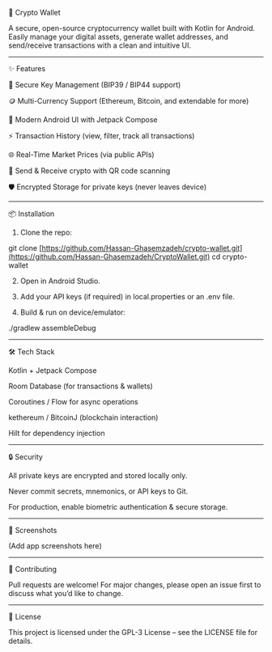 🚀 Crypto Wallet

A secure, open-source cryptocurrency wallet built with Kotlin for Android.
Easily manage your digital assets, generate wallet addresses, and send/receive transactions with a clean and intuitive UI.


---

✨ Features

🔐 Secure Key Management (BIP39 / BIP44 support)

🪙 Multi-Currency Support (Ethereum, Bitcoin, and extendable for more)

📲 Modern Android UI with Jetpack Compose

⚡ Transaction History (view, filter, track all transactions)

🌐 Real-Time Market Prices (via public APIs)

📡 Send & Receive crypto with QR code scanning

🛡️ Encrypted Storage for private keys (never leaves device)



---

📦 Installation

1. Clone the repo:

git clone [https://github.com/Hassan-Ghasemzadeh/crypto-wallet.git](https://github.com/Hassan-Ghasemzadeh/CryptoWallet.git)
cd crypto-wallet


2. Open in Android Studio.


3. Add your API keys (if required) in local.properties or an .env file.


4. Build & run on device/emulator:

./gradlew assembleDebug




---

🛠️ Tech Stack

Kotlin + Jetpack Compose

Room Database (for transactions & wallets)

Coroutines / Flow for async operations

kethereum / BitcoinJ (blockchain interaction)

Hilt for dependency injection



---

🔒 Security

All private keys are encrypted and stored locally only.

Never commit secrets, mnemonics, or API keys to Git.

For production, enable biometric authentication & secure storage.



---

📸 Screenshots

(Add app screenshots here)


---

🤝 Contributing

Pull requests are welcome! For major changes, please open an issue first to discuss what you’d like to change.


---

📜 License

This project is licensed under the GPL-3 License – see the LICENSE file for details.

